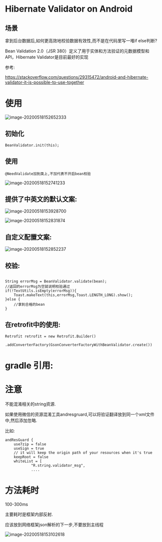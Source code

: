 # Hibernate Validator on Android

## 场景

拿到后台数据后,如何更高效地校验数据有效性,而不是在代码里写一堆if else判断?

Bean Validation 2.0（JSR 380）定义了用于实体和方法验证的元数据模型和API，Hibernate Validator是目前最好的实现

参考:

https://stackoverflow.com/questions/29315472/android-and-hibernate-validator-it-is-possible-to-use-together





# 使用



![image-20200518152652333](/Users/hss/aku/BeanValidatordemo/image-20200518152652333.png)



## 初始化

```
BeanValidator.init(this);
```

## 使用

```
@NeedValidate加到类上,不加代表不开启bean校验
```

![image-20200518152741233](/Users/hss/aku/BeanValidatordemo/image-20200518152741233.png)

## 提供了中英文的默认文案:

![image-20200518153928700](/Users/hss/aku/BeanValidatordemo/image-20200518153928700.png)

![image-20200518152831874](/Users/hss/aku/BeanValidatordemo/image-20200518152831874.png)



## 自定义配置文案:

![image-20200518152852237](/Users/hss/aku/BeanValidatordemo/image-20200518152852237.png)



## 校验:

```

String errorMsg = BeanValidator.validate(bean);
//返回的errorMsg为空就说明校验通过
if(!TextUtils.isEmpty(errorMsg)){
    Toast.makeText(this,errorMsg,Toast.LENGTH_LONG).show();
}else {
    //拿到合格的bean
}
```

## 在retrofit中的使用:

```
Retrofit retrofit = new Retrofit.Builder()
        .addConverterFactory(GsonConverterFactoryWithBeanValidator.create())
```



# gradle 引用:



# 注意

不能混淆相关的string资源. 

如果使用微信的资源混淆工具andresgruard,可以将验证翻译放到同一个xml文件中,然后添加忽略.

比如:

```
andResGuard {
    use7zip = false
    useSign = true
    // it will keep the origin path of your resources when it's true
    keepRoot = false
    whiteList = [
            "R.string.validator_msg",
            ....
```







# 方法耗时

100-300ms

主要耗时是框架内部反射.

应该放到网络框架json解析的下一步,不要放到主线程

![image-20200518153102618](/Users/hss/aku/BeanValidatordemo/image-20200518153102618.png)

